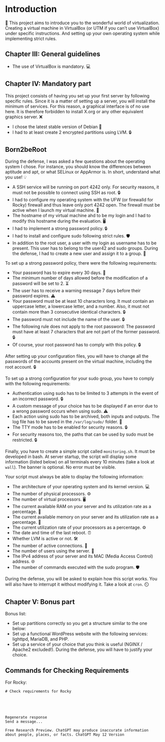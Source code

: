 # Introduction

🚀 This project aims to introduce you to the wonderful world of virtualization. 
Creating a virtual machine in VirtualBox (or UTM if you can’t use VirtualBox) under specific instructions. 
And setting up your own operating system while implementing strict rules.

## Chapter III: General guidelines

- The use of VirtualBox is mandatory. 💻

## Chapter IV: Mandatory part

This project consists of having you set up your first server by following specific rules. 
Since it is a matter of setting up a server, you will install the minimum of services. 
For this reason, a graphical interface is of no use here. It is therefore forbidden to install X.org or any other equivalent graphics server. ❌

- I chose the latest stable version of Debian 🐧
- I had to at least create 2 encrypted partitions using LVM. 🔒

## Born2beRoot

During the defense, I was asked a few questions about the operating system I chose. For instance, you should know the differences between aptitude and apt, or what SELinux or AppArmor is. In short, understand what you use! 💡

- A SSH service will be running on port 4242 only. For security reasons, it must not be possible to connect using SSH as root. 🔒
- I had to configure my operating system with the UFW (or firewalld for Rocky) firewall and thus leave only port 4242 open. The firewall must be active when I launch my virtual machine. 🧯
- The hostname of my virtual machine ahd to be my login and I had to modify this hostname during the evaluation. 🖥️
- I had to implement a strong password policy. 🔒
- I had to install and configure sudo following strict rules. 🛡️
- In addition to the root user, a user with my login as username has to be present. This user has to belong to the user42 and sudo groups. During the defense, I had to create a new user and assign it to a group. 👥

To set up a strong password policy, there were the following requirements:

- Your password has to expire every 30 days. 🔄
- The minimum number of days allowed before the modification of a password will be set to 2. ⏳
- The user has to receive a warning message 7 days before their password expires. ⚠️
- Your password must be at least 10 characters long. It must contain an uppercase letter, a lowercase letter, and a number. Also, it must not contain more than 3 consecutive identical characters. 🔒
- The password must not include the name of the user. 🔒
- The following rule does not apply to the root password: The password must have at least 7 characters that are not part of the former password. 🔒
- Of course, your root password has to comply with this policy. 🔒

After setting up your configuration files, you will have to change all the passwords of the accounts present on the virtual machine, including the root account. 🔒

To set up a strong configuration for your sudo group, you have to comply with the following requirements:

- Authentication using sudo has to be limited to 3 attempts in the event of an incorrect password. 🔒
- A custom message of your choice has to be displayed if an error due to a wrong password occurs when using sudo. ⚠️
- Each action using sudo has to be archived, both inputs and outputs. The log file has to be saved in the `/var/log/sudo/` folder. 📜
- The TTY mode has to be enabled for security reasons. 🔒
- For security reasons too, the paths that can be used by sudo must be restricted. 🔒

Finally, you have to create a simple script called `monitoring.sh`. It must be developed in bash. At server startup, the script will display some information (listed below) on all terminals every 10 minutes (take a look at `wall`). The banner is optional. No error must be visible.

Your script must always be able to display the following information:

- The architecture of your operating system and its kernel version. 💻
- The number of physical processors. ⚙️
- The number of virtual processors. 🖥️
- The current available RAM on your server and its utilization rate as a percentage. 💾
- The current available memory on your server and its utilization rate as a percentage. 🧠
- The current utilization rate of your processors as a percentage. ⚙️
- The date and time of the last reboot. ⏰
- Whether LVM is active or not. 🛠️
- The number of active connections. 🔗
- The number of users using the server. 👥
- The IPv4 address of your server and its MAC (Media Access Control) address. 🌐
- The number of commands executed with the sudo program. 🛡️

During the defense, you will be asked to explain how this script works. You will also have to interrupt it without modifying it. Take a look at `cron`. ⏲️

## Chapter V: Bonus part

Bonus list:

- Set up partitions correctly so you get a structure similar to the one below:
- Set up a functional WordPress website with the following services: lighttpd, MariaDB, and PHP.
- Set up a service of your choice that you think is useful (NGINX / Apache2 excluded!). During the defense, you will have to justify your choice.

## Commands for Checking Requirements

For Rocky:
```shell
# Check requirements for Rocky





Regenerate response
Send a message...

Free Research Preview. ChatGPT may produce inaccurate information about people, places, or facts. ChatGPT May 12 Version
